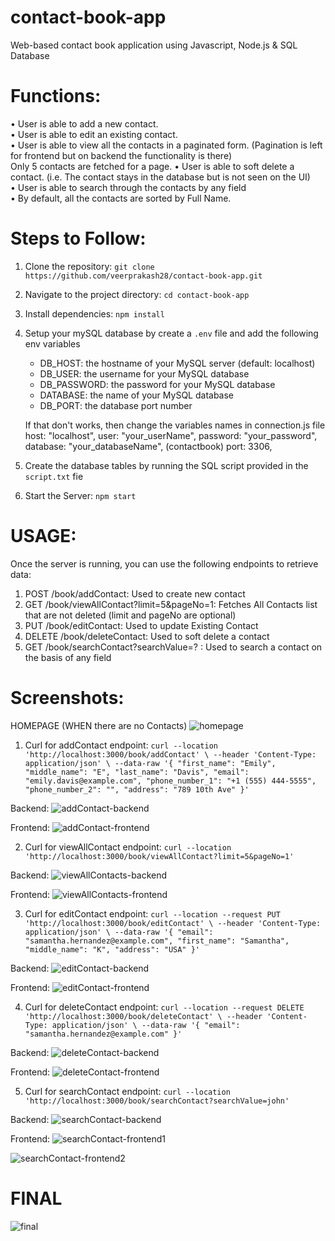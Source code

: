 # contact-book-app

Web-based contact book application using Javascript, Node.js &amp; SQL Database

# Functions:

• User is able to add a new contact.<br>
• User is able to edit an existing contact.<br>
• User is able to view all the contacts in a paginated form. (Pagination is left for frontend but on backend the functionality is there)<br>
Only 5 contacts are fetched for a page.
• User is able to soft delete a contact. (i.e. The contact stays in the database but is not seen on the UI)<br>
• User is able to search through the contacts by any field<br>
• By default, all the contacts are sorted by Full Name.<br>

# Steps to Follow:

1. Clone the repository: `git clone https://github.com/veerprakash28/contact-book-app.git`
2. Navigate to the project directory: `cd contact-book-app`
3. Install dependencies: `npm install`
4. Setup your mySQL database by create a `.env` file and add the following env variables

   - DB_HOST: the hostname of your MySQL server (default: localhost)
   - DB_USER: the username for your MySQL database
   - DB_PASSWORD: the password for your MySQL database
   - DATABASE: the name of your MySQL database
   - DB_PORT: the database port number

   If that don't works, then change the variables names in connection.js file
   host: "localhost",
   user: "your_userName",
   password: "your_password",
   database: "your_databaseName", (contactbook)
   port: 3306,

5. Create the database tables by running the SQL script provided in the `script.txt` fie

6. Start the Server: `npm start`

# USAGE:

Once the server is running, you can use the following endpoints to retrieve data:

1. POST /book/addContact: Used to create new contact
2. GET /book/viewAllContact?limit=5&pageNo=1: Fetches All Contacts list that are not deleted (limit and pageNo are optional)
3. PUT /book/editContact: Used to update Existing Contact
4. DELETE /book/deleteContact: Used to soft delete a contact
5. GET /book/searchContact?searchValue=? : Used to search a contact on the basis of any field

# Screenshots:

HOMEPAGE (WHEN there are no Contacts)
![homepage](https://github.com/veerprakash28/contact-book-app/assets/94482800/abc9c286-8684-4868-ace8-594123c6f341)

1. Curl for addContact endpoint:
`curl --location 'http://localhost:3000/book/addContact' \
--header 'Content-Type: application/json' \
--data-raw '{
    "first_name": "Emily",
    "middle_name": "E",
    "last_name": "Davis",
    "email": "emily.davis@example.com",
    "phone_number_1": "+1 (555) 444-5555",
    "phone_number_2": "",
    "address": "789 10th Ave"
}'`

Backend: 
![addContact-backend](https://github.com/veerprakash28/contact-book-app/assets/94482800/e4c13c2e-2fef-4b8c-892a-63342a9666de)

Frontend:
![addContact-frontend](https://github.com/veerprakash28/contact-book-app/assets/94482800/fd03a57e-6d87-446b-8a31-0a5f73d310d9)

2. Curl for viewAllContact endpoint:
`curl --location 'http://localhost:3000/book/viewAllContact?limit=5&pageNo=1'`

Backend:
![viewAllContacts-backend](https://github.com/veerprakash28/contact-book-app/assets/94482800/75c35a99-20da-46f1-8b5b-3f2245d569a8)

Frontend:
![viewAllContacts-frontend](https://github.com/veerprakash28/contact-book-app/assets/94482800/e453537d-fa2b-479e-b5f9-d6aeed9f9f39)

3. Curl for editContact endpoint:
`curl --location --request PUT 'http://localhost:3000/book/editContact' \
--header 'Content-Type: application/json' \
--data-raw '{
    "email": "samantha.hernandez@example.com",
    "first_name": "Samantha",
    "middle_name": "K",
    "address": "USA"
}'`

Backend:
![editContact-backend](https://github.com/veerprakash28/contact-book-app/assets/94482800/3ed4488f-d5ff-4495-ad29-e70b8050a315)

Frontend:
![editContact-frontend](https://github.com/veerprakash28/contact-book-app/assets/94482800/fec6c024-a78c-46fc-a5f9-ab6066c87722)

4. Curl for deleteContact endpoint:
`curl --location --request DELETE 'http://localhost:3000/book/deleteContact' \
--header 'Content-Type: application/json' \
--data-raw '{
    "email": "samantha.hernandez@example.com"
}'`

Backend:
![deleteContact-backend](https://github.com/veerprakash28/contact-book-app/assets/94482800/0a8b4d0f-4a5d-43a8-aae4-da23436caf97)

Frontend:
![deleteContact-frontend](https://github.com/veerprakash28/contact-book-app/assets/94482800/8472fff2-cf63-4f70-9343-4ca92c0714c6)

5. Curl for searchContact endpoint:
`curl --location 'http://localhost:3000/book/searchContact?searchValue=john'`

Backend:
![searchContact-backend](https://github.com/veerprakash28/contact-book-app/assets/94482800/54a2e10c-629e-4d87-a58c-c629abc7763d)

Frontend:
![searchContact-frontend1](https://github.com/veerprakash28/contact-book-app/assets/94482800/06516d12-ebb9-466c-b561-fc0622b6b403)

![searchContact-frontend2](https://github.com/veerprakash28/contact-book-app/assets/94482800/c7d1bad0-4d7a-4a96-a7aa-e09c5f2737bd)

# FINAL
![final](https://github.com/veerprakash28/contact-book-app/assets/94482800/04148b40-c85a-4e6e-bb2c-06bda75b0ed7)

